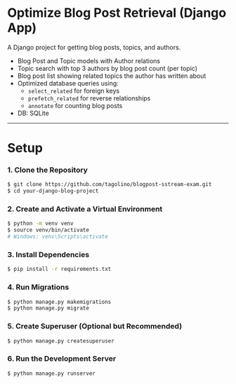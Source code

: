 # Optimize Blog Post Retrieval (Django App)

A Django project for getting blog posts, topics, and authors.

- Blog Post and Topic models with Author relations
- Topic search with top 3 authors by blog post count (per topic)
- Blog post list showing related topics the author has written about
- Optimized database queries using:
  - `select_related` for foreign keys
  - `prefetch_related` for reverse relationships
  - `annotate` for counting blog posts
- DB: SQLite
---

# Setup

### 1. Clone the Repository

```bash
$ git clone https://github.com/tagolino/blogpost-sstream-exam.git
$ cd your-django-blog-project
```

### 2. Create and Activate a Virtual Environment
```bash
$ python -m venv venv
$ source venv/bin/activate
# Windows: venv\Scripts\activate
```

### 3. Install Dependencies
```bash
$ pip install -r requirements.txt
```

### 4. Run Migrations
```bash
$ python manage.py makemigrations
$ python manage.py migrate
```

### 5. Create Superuser (Optional but Recommended)
```bash
$ python manage.py createsuperuser
```

### 6. Run the Development Server
```bash
$ python manage.py runserver
```
